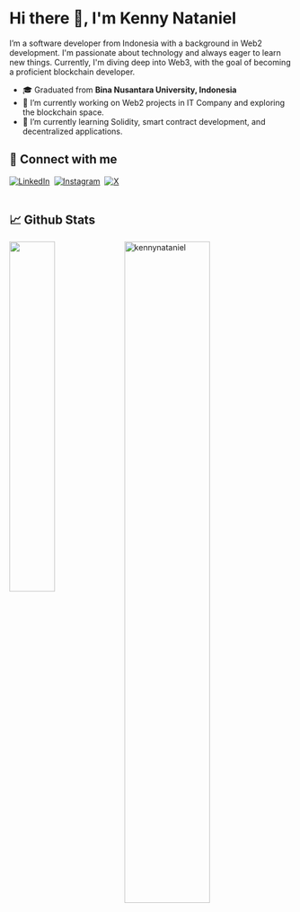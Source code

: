 # Hi there 👋, I'm Kenny Nataniel

I’m a software developer from Indonesia with a background in Web2 development. I'm passionate about technology and always eager to learn new things. Currently, I'm diving deep into Web3, with the goal of becoming a proficient blockchain developer.

- 🎓 Graduated from **Bina Nusantara University, Indonesia**
- 🔭 I’m currently working on Web2 projects in IT Company and exploring the blockchain space.
- 🌱 I’m currently learning Solidity, smart contract development, and decentralized applications.


<h2> 🤝 Connect with me </h2> 
<a href="https://www.linkedin.com/in/kennynataniel/" target="_blank"><img src="https://img.shields.io/badge/linkedin-%230077B5.svg?style=for-the-badge&logo=linkedin&logoColor=white" alt="LinkedIn"></a>&nbsp;
<a href="https://www.instagram.com/kennynataniel/" target="_blank"><img src="https://img.shields.io/badge/Instagram-%23E4405F.svg?style=for-the-badge&logo=Instagram&logoColor=white" alt="Instagram"></a>&nbsp;
<a href="https://twitter.com/kennynataniel1" target="_blank"><img src="https://img.shields.io/badge/X-%23000000.svg?style=for-the-badge&logo=X&logoColor=white" alt="X"></a>


<br />
<br />

<h2> 📈 Github Stats </h2> 
<a href="https://github.com/kennynataniel/github-readme-stats"><img align="left" width="40%" src="https://github-readme-stats.vercel.app/api/top-langs/?username=kennynataniel&layout=compact&theme=tokyonight" /></a>

<img width="55%" src="https://github-readme-streak-stats.herokuapp.com/?user=kennynataniel&theme=tokyonight" alt="kennynataniel" />

